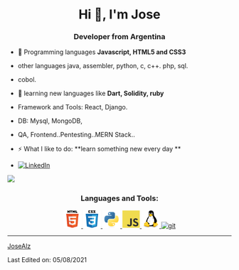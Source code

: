<h1 align="center">Hi 👋, I'm Jose </h1>
<h3 align="center">Developer from Argentina</h3>



- 🌱 Programming languages **Javascript, HTML5 and CSS3**
- other languages java, assembler, python, c, c++. php, sql.
- cobol.
- 👯  learning new languages ​​like **Dart, Solidity, ruby**
- Framework and Tools: React, Django.
- DB: Mysql, MongoDB,
- QA, Frontend..Pentesting..MERN Stack..




- ⚡ What I like to do: **learn something new every day **
- <a href="https://www.linkedin.com/in/jose-alzogaray-80b786128/" rel="nofollow"><img src="https://camo.githubusercontent.com/1598532a3542326fff0ea5e0481f39287c1a1a201b07b4fff95c5ecd6a30553e/68747470733a2f2f696d672e736869656c64732e696f2f62616467652f4c696e6b6564496e2d2532333030373742352e7376673f267374796c653d666c61742d737175617265266c6f676f3d6c696e6b6564696e266c6f676f436f6c6f723d7768697465" alt="LinkedIn" data-canonical-src="https://img.shields.io/badge/LinkedIn-%230077B5.svg?&amp;style=flat-square&amp;logo=linkedin&amp;logoColor=white" style="max-width: 100%;"></a>

<a href="https://github.com/JoseAlz/github-profile-views-counter">
    <img src="https://camo.githubusercontent.com/f3f8d35ec6358064b8e59e6a600553a79d44ffe365061efb7ca8b68cae1ba326/68747470733a2f2f6b6f6d617265762e636f6d2f67687076632f3f757365726e616d653d616e746f6e6b6f6d61726576" data-canonical-src="https://github.com/JoseAlz" style="max-width: 100%;">
</a>



  
</div>

<h3 align="center">Languages and Tools:</h3>

<p align="center"> 
  <a href="https://www.w3.org/html/" target="_blank"> 
    <img src="https://raw.githubusercontent.com/devicons/devicon/master/icons/html5/html5-original-wordmark.svg" alt="html5" width="40" height="40"/> 
  </a>
  <a href="https://www.w3schools.com/css/" target="_blank"> 
    <img src="https://raw.githubusercontent.com/devicons/devicon/master/icons/css3/css3-original-wordmark.svg" alt="css3" width="40" height="40"/> 
  </a> 
  <a href="https://www.python.org" target="_blank"> 
    <img src="https://raw.githubusercontent.com/devicons/devicon/master/icons/python/python-original.svg" alt="python" width="40" height="40"/> 
  </a>  
  <a href="https://developer.mozilla.org/en-US/docs/Web/JavaScript" target="_blank"> 
    <img src="https://raw.githubusercontent.com/devicons/devicon/master/icons/javascript/javascript-original.svg" alt="javascript" width="40" height="40"/> 
  </a> 
  <a href="https://www.linux.org/" target="_blank"> 
    <img src="https://raw.githubusercontent.com/devicons/devicon/master/icons/linux/linux-original.svg" alt="linux" width="40" height="40"/> 
  </a> 
  <a href="https://git-scm.com/" target="_blank"> 
    <img src="https://www.vectorlogo.zone/logos/git-scm/git-scm-icon.svg" alt="git" width="40" height="40"/> 
  </a>
</p>



------

[JoseAlz](https://github.com/JoseAlz)

Last Edited on: 05/08/2021
